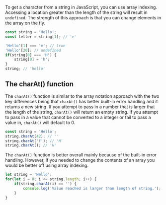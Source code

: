 To get a character from a string in JavaScript, you can use array indexing.
Accessing a location greater than the length of the string will result in `undefined`.
The strength of this approach is that you can change elements in the array on the fly.

```javascript
const string = 'Hello';
const letter = string[1]; // 'e'

'Hello'[1] === 'e'; // true
'Hello'[20]; // undefined
if(string[0] === 'H') {
    string[0] = 'h';
}
string; // 'hello'
```

## The charAt() function

The `charAt()` function is similar to the array notation approach with the two key differences being that `charAt()` has better built-in error handling and it returns a new string.
If you attempt to pass in a number that is larger that the length of the string, `charAt()` will return an empty string.
If you attempt to pass in a value that cannot be converted to a integer or fail to pass a value in, `charAt()` will default to 0.

```javascript
const string = 'Hello';
string.charAt(42); // ''
string.charAt('f'); // 'H'
string.charAt(); // 'H'
```

The `charAt()` function is better overall mainly because of the built-in error handling.
However, if you needed to change the contents of an array you would be better off using array indexing.

```javascript
let string = 'Hello';
for(let i = 0; i <= string.length; i++) {
    if(string.charAt(i) == '') {
        console.log('Value reached is larger than length of string.');
    }
}
```